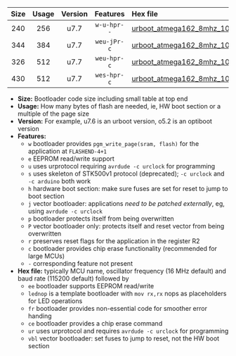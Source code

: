 |Size|Usage|Version|Features|Hex file|
|:-:|:-:|:-:|:-:|:--|
|240|256|u7.7|`w-u-hpr--`|[urboot_atmega162_8mhz_1000000bps_lednop_fr_ur.hex](https://raw.githubusercontent.com/stefanrueger/urboot.hex/main/mcus/atmega162/fcpu_8mhz/1000000_bps/urboot_atmega162_8mhz_1000000bps_lednop_fr_ur.hex)|
|344|384|u7.7|`weu-jPr-c`|[urboot_atmega162_8mhz_1000000bps_ee_lednop_fr_ce_ur_vbl.hex](https://raw.githubusercontent.com/stefanrueger/urboot.hex/main/mcus/atmega162/fcpu_8mhz/1000000_bps/urboot_atmega162_8mhz_1000000bps_ee_lednop_fr_ce_ur_vbl.hex)|
|326|512|u7.7|`weu-hpr-c`|[urboot_atmega162_8mhz_1000000bps_ee_lednop_fr_ce_ur.hex](https://raw.githubusercontent.com/stefanrueger/urboot.hex/main/mcus/atmega162/fcpu_8mhz/1000000_bps/urboot_atmega162_8mhz_1000000bps_ee_lednop_fr_ce_ur.hex)|
|430|512|u7.7|`wes-hpr-c`|[urboot_atmega162_8mhz_1000000bps_ee_lednop_fr_ce.hex](https://raw.githubusercontent.com/stefanrueger/urboot.hex/main/mcus/atmega162/fcpu_8mhz/1000000_bps/urboot_atmega162_8mhz_1000000bps_ee_lednop_fr_ce.hex)|

- **Size:** Bootloader code size including small table at top end
- **Usage:** How many bytes of flash are needed, ie, HW boot section or a multiple of the page size
- **Version:** For example, u7.6 is an urboot version, o5.2 is an optiboot version
- **Features:**
  + `w` bootloader provides `pgm_write_page(sram, flash)` for the application at `FLASHEND-4+1`
  + `e` EEPROM read/write support
  + `u` uses urprotocol requiring `avrdude -c urclock` for programming
  + `s` uses skeleton of STK500v1 protocol (deprecated); `-c urclock` and `-c arduino` both work
  + `h` hardware boot section: make sure fuses are set for reset to jump to boot section
  + `j` vector bootloader: applications *need to be patched externally*, eg, using `avrdude -c urclock`
  + `p` bootloader protects itself from being overwritten
  + `P` vector bootloader only: protects itself and reset vector from being overwritten
  + `r` preserves reset flags for the application in the register R2
  + `c` bootloader provides chip erase functionality (recommended for large MCUs)
  + `-` corresponding feature not present
- **Hex file:** typically MCU name, oscillator frequency (16 MHz default) and baud rate (115200 default) followed by
  + `ee` bootloader supports EEPROM read/write
  + `lednop` is a template bootloader with `mov rx,rx` nops as placeholders for LED operations
  + `fr` bootloader provides non-essential code for smoother error handing
  + `ce` bootloader provides a chip erase command
  + `ur` uses urprotocol and requires `avrdude -c urclock` for programming
  + `vbl` vector bootloader: set fuses to jump to reset, not the HW boot section
